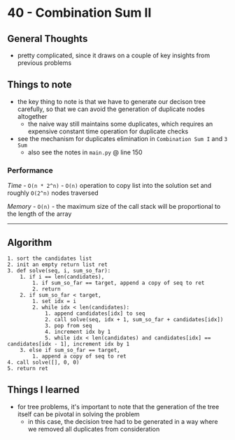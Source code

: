 # 40 - Combination Sum II

## General Thoughts
- pretty complicated, since it draws on a couple of key insights from previous problems

## Things to note
- the key thing to note is that we have to generate our decison tree carefully, so that we can avoid
the generation of duplicate nodes altogether
    - the naive way still maintains some duplicates, which requires an expensive constant time operation
    for duplicate checks
- see the mechanism for duplicates elimination in `Combination Sum I` and `3 Sum`
    - also see the notes in `main.py` @ line 150

### Performance

*Time* - `O(n * 2^n)` - `O(n)` operation to copy list into the solution set and roughly `O(2^n)` nodes traversed

*Memory* - `O(n)` - the maximum size of the call stack will be proportional to the length of the array

---

## Algorithm
```
1. sort the candidates list
2. init an empty return list ret
3. def solve(seq, i, sum_so_far):
    1. if i == len(candidates), 
        1. if sum_so_far == target, append a copy of seq to ret
        2. return
    2. if sum_so_far < target,
        1. set idx = i
        2. while idx < len(candidates):
            1. append candidates[idx] to seq
            2. call solve(seq, idx + 1, sum_so_far + candidates[idx])
            3. pop from seq
            4. increment idx by 1
            5. while idx < len(candidates) and candidates[idx] == candidates[idx - 1], increment idx by 1
    3. else if sum_so_far == target,
        1. append a copy of seq to ret
4. call solve([], 0, 0)
5. return ret
```
## Things I learned
- for tree problems, it's important to note that the generation of the tree itself can be pivotal in solving the problem
    - in this case, the decision tree had to be generated in a way where we removed all duplicates from consideration

